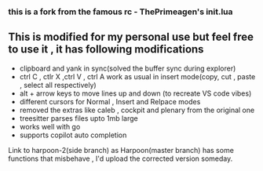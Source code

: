 ### this is a fork from the famous rc - ThePrimeagen's init.lua

## This is modified for my personal use but feel free to use it , it has following modifications
- clipboard and yank in sync(solved the buffer sync during explorer)
- ctrl C , ctlr X ,ctrl V , ctrl A work as usual in insert mode(copy, cut , paste , select all respectively)
- alt + arrow keys to move lines up and down (to recreate VS code vibes)
- different cursors for Normal , Insert and Relpace modes
- removed the extras like caleb , cockpit and plenary from the original one
- treesitter parses files upto 1mb large
- works well with go
- supports copilot auto completion

Link to harpoon-2(side branch) as Harpoon(master branch) has some functions that misbehave , I'd upload the corrected version someday.

